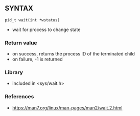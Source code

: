## SYNTAX
    pid_t wait(int *wstatus)

 - wait for process to change state

### Return value
 - on success, returns the process ID of the terminated child
 - on failure, -1 is returned

### Library
 - included in <sys/wait.h>

### References
 - https://man7.org/linux/man-pages/man2/wait.2.html
